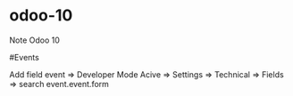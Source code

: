 # odoo-10
Note Odoo 10

#Events

Add field event
=> Developer Mode Acive
=> Settings => Technical => Fields => search event.event.form
